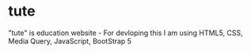 # tute
"tute" is education website - For devloping this I am using HTML5, CSS, Media Query, JavaScript, BootStrap 5
